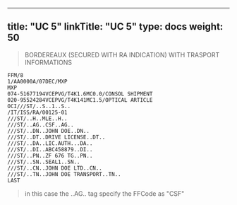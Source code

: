 
---
title: "UC 5"
linkTitle: "UC 5"
type: docs
weight: 50
---

> BORDEREAUX (SECURED WITH RA INDICATION) WITH TRASPORT INFORMATIONS
```
FFM/8
1/AA0000A/07DEC/MXP
MXP
074-51677194VCEPVG/T4K1.6MC0.0/CONSOL SHIPMENT
020-95524284VCEPVG/T4K141MC1.5/OPTICAL ARTICLE
OCI///ST/..S..1..S..
/IT/ISS/RA/00125-01
///ST/..H..MLE..H..
///ST/..AG..CSF..AG..
///ST/..DN..JOHN DOE..DN..
///ST/..DT..DRIVE LICENSE..DT..
///ST/..DA..LIC.AUTH...DA..
///ST/..DI..ABC458879..DI..
///ST/..PN..ZF 676 TG..PN..
///ST/..SN..SEAL1..SN..
///ST/..CN..JOHN DOE LTD..CN..
///ST/..TN..JOHN DOE TRANSPORT..TN..
LAST
```

> in this case the ..AG.. tag specify the FFCode as "CSF"